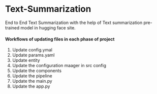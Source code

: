 # Text-Summarization
End to End Text Summarization with the help of Text summarization pre-trained model in hugging face site. 

#### Workflows of updating files in each phase of project
1. Update config.ymal
2. Update params.yaml
3. Update entity
4. Update the configuration maager in src config
5. Update the components
6. Update the pipeline
7. Update the main.py
8. Update the app.py
